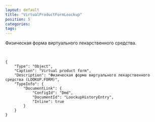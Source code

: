 ```yaml
---
layout: default
title: "VirtualProductFormLoockup"
position: 5
categories: 
tags: 
---
```


Физическая форма виртуального лекарственного средства.

 

```
{
	"Type": "Object",
	"Caption": "Virtual product form",
	"Description": "Физическая форма виртуального лекарственного средства (LOOKUP.FORM)",
	"TypeInfo": {
		"DocumentLink": {
			"ConfigId": "Dmd",
			"DocumentId": "LoockupHistoryEntry",
			"Inline": true
		}
	}
}
```

 

 

